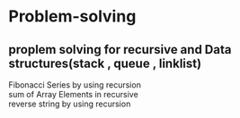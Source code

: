 # Problem-solving

## proplem solving for  recursive and Data structures(stack , queue , linklist)
Fibonacci Series by using recursion  
sum of Array Elements in recursive  
 reverse string by using recursion 














